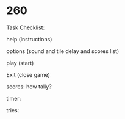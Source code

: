 260
===
Task Checklist:


help (instructions)

options (sound and tile delay and scores list)

play (start)

Exit (close game)



scores: how tally?

timer:

tries:
